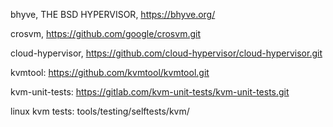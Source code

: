 
bhyve, THE BSD HYPERVISOR, https://bhyve.org/

crosvm, https://github.com/google/crosvm.git

cloud-hypervisor, https://github.com/cloud-hypervisor/cloud-hypervisor.git

kvmtool: https://github.com/kvmtool/kvmtool.git

kvm-unit-tests: https://gitlab.com/kvm-unit-tests/kvm-unit-tests.git

linux kvm tests: tools/testing/selftests/kvm/

